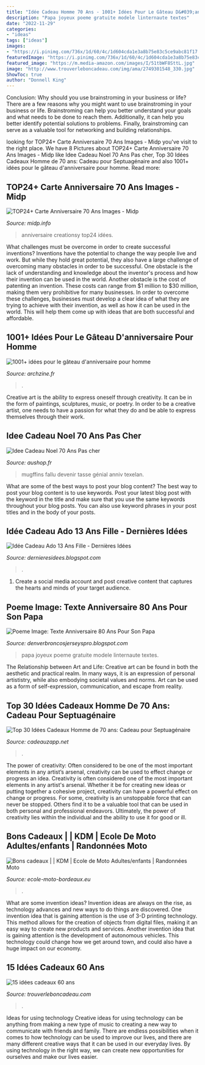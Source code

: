 ```yaml
---
title: "Idée Cadeau Homme 70 Ans - 1001+ Idées Pour Le Gâteau D&#039;anniversaire Pour Homme"
description: "Papa joyeux poeme gratuite modele linternaute textes"
date: "2022-11-29"
categories:
- "ideas"
tags: ["ideas"]
images:
- "https://i.pinimg.com/736x/1d/60/4c/1d604cda1e3a8b75e83c5ce9abc81f17.jpg"
featuredImage: "https://i.pinimg.com/736x/1d/60/4c/1d604cda1e3a8b75e83c5ce9abc81f17.jpg"
featured_image: "https://m.media-amazon.com/images/I/51tbWF8SttL.jpg"
image: "http://www.trouverleboncadeau.com/img/ama/2749301548_330.jpg"
ShowToc: true
author: "Donnell King"
---
```



Conclusion: Why should you use brainstroming in your business or life?
There are a few reasons why you might want to use brainstroming in your business or life. Brainstroming can help you better understand your goals and what needs to be done to reach them. Additionally, it can help you better identify potential solutions to problems. Finally, brainstroming can serve as a valuable tool for networking and building relationships.

	

		
looking for TOP24+ Carte Anniversaire 70 Ans Images - Midp you've visit to the right place. We have 8 Pictures about TOP24+ Carte Anniversaire 70 Ans Images - Midp like Idee Cadeau Noel 70 Ans Pas cher, Top 30 Idées Cadeaux Homme de 70 ans: Cadeau pour Septuagénaire and also 1001+ idées pour le gâteau d&#039;anniversaire pour homme. Read more:
		
    
## TOP24+ Carte Anniversaire 70 Ans Images - Midp

<img loading=lazy src="https://p1.storage.canalblog.com/13/06/588638/126149468_o.jpg" onerror="this.onerror=null;this.src='https://tse4.mm.bing.net/th?id=OIP.POWDqx5cNnuRPi-q0IngEwHaEl&amp;pid=15.1';" alt="TOP24+ Carte Anniversaire 70 Ans Images - Midp">

_Source: midp.info_

>anniversaire creationsy top24 idées. 

	

What challenges must be overcome in order to create successful inventions?
Inventions have the potential to change the way people live and work. But while they hold great potential, they also have a large challenge of overcoming many obstacles in order to be successful. One obstacle is the lack of understanding and knowledge about the inventor's process and how their invention can be used in the world. Another obstacle is the cost of patenting an invention. These costs can range from $1 million to $30 million, making them very prohibitive for many businesses. In order to overcome these challenges, businesses must develop a clear idea of what they are trying to achieve with their invention, as well as how it can be used in the world. This will help them come up with ideas that are both successful and affordable.

    
## 1001+ Idées Pour Le Gâteau D&#039;anniversaire Pour Homme

<img loading=lazy src="https://archzine.fr/wp-content/uploads/2017/04/gateau-d-anniversaire-original-adulte-gateau-d-anniversaire-recette-idée.jpg" onerror="this.onerror=null;this.src='https://tse4.mm.bing.net/th?id=OIP.gLmpHjAU96fOVixEwxTQsgHaJ3&amp;pid=15.1';" alt="1001+ idées pour le gâteau d&#039;anniversaire pour homme">

_Source: archzine.fr_

>. 

	

Creative art is the ability to express oneself through creativity. It can be in the form of paintings, sculptures, music, or poetry. In order to be a creative artist, one needs to have a passion for what they do and be able to express themselves through their work.

    
## Idee Cadeau Noel 70 Ans Pas Cher

<img loading=lazy src="https://aushop.fr/wp-content/uploads/2019/12/mugffins-mugtasse-joyeux-70-anniversaire-il-ma-fallu-70-ans-pour-devenir.jpg" onerror="this.onerror=null;this.src='https://tse4.mm.bing.net/th?id=OIP.NOa52-AOeZcMGtmzNsR-6wHaHa&amp;pid=15.1';" alt="Idee Cadeau Noel 70 Ans Pas cher">

_Source: aushop.fr_

>mugffins fallu devenir tasse génial anniv texelan. 

	

What are some of the best ways to post your blog content?
The best way to post your blog content is to use keywords. Post your latest blog post with the keyword in the title and make sure that you use the same keywords throughout your blog posts. You can also use keyword phrases in your post titles and in the body of your posts.

    
## Idée Cadeau Ado 13 Ans Fille - Dernières Idées

<img loading=lazy src="https://i.pinimg.com/736x/1d/60/4c/1d604cda1e3a8b75e83c5ce9abc81f17.jpg" onerror="this.onerror=null;this.src='https://tse3.mm.bing.net/th?id=OIP.pL4ZueUT_mGAheJmQa8FKwHaOG&amp;pid=15.1';" alt="Idée Cadeau Ado 13 Ans Fille - Dernières Idées">

_Source: dernieresidees.blogspot.com_

>. 

	

1. Create a social media account and post creative content that captures the hearts and minds of your target audience.

    
## Poeme Image: Texte Anniversaire 80 Ans Pour Son Papa

<img loading=lazy src="https://i.pinimg.com/originals/24/de/7d/24de7db4169a326eb8b3cf4473852df5.png" onerror="this.onerror=null;this.src='https://tse3.mm.bing.net/th?id=OIP.D_FQeTh_dLEaJY9yvAH-NQHaFh&amp;pid=15.1';" alt="Poeme Image: Texte Anniversaire 80 Ans Pour Son Papa">

_Source: denverbroncosjerseyspro.blogspot.com_

>papa joyeux poeme gratuite modele linternaute textes. 

	

The Relationship between Art and Life:
Creative art can be found in both the aesthetic and practical realm. In many ways, it is an expression of personal artististry, while also embodying societal values and norms. Art can be used as a form of self-expression, communication, and escape from reality.

    
## Top 30 Idées Cadeaux Homme De 70 Ans: Cadeau Pour Septuagénaire

<img loading=lazy src="https://m.media-amazon.com/images/I/51tbWF8SttL.jpg" onerror="this.onerror=null;this.src='https://tse1.mm.bing.net/th?id=OIP.yFiBojAesOsagHRUl0u6qwHaHa&amp;pid=15.1';" alt="Top 30 Idées Cadeaux Homme de 70 ans: Cadeau pour Septuagénaire">

_Source: cadeauzapp.net_

>. 

	

The power of creativity: Often considered to be one of the most important elements in any artist’s arsenal, creativity can be used to effect change or progress an idea.
Creativity is often considered one of the most important elements in any artist's arsenal. Whether it be for creating new ideas or putting together a cohesive project, creativity can have a powerful effect on change or progress. For some, creativity is an unstoppable force that can never be stopped. Others find it to be a valuable tool that can be used in both personal and professional endeavors. Ultimately, the power of creativity lies within the individual and the ability to use it for good or ill.

    
## Bons Cadeaux | | KDM | Ecole De Moto Adultes/enfants | Randonnées Moto

<img loading=lazy src="https://www.ecole-moto-bordeaux.eu/datas/386/cadeau.png" onerror="this.onerror=null;this.src='https://tse1.mm.bing.net/th?id=OIP.rXYFa2j8GCAEfkxqJ23KQgHaHa&amp;pid=15.1';" alt="Bons cadeaux | | KDM | Ecole de Moto Adultes/enfants | Randonnées Moto">

_Source: ecole-moto-bordeaux.eu_

>. 

	

What are some invention ideas?
Invention ideas are always on the rise, as technology advances and new ways to do things are discovered. One invention idea that is gaining attention is the use of 3-D printing technology. This method allows for the creation of objects from digital files, making it an easy way to create new products and services. Another invention idea that is gaining attention is the development of autonomous vehicles. This technology could change how we get around town, and could also have a huge impact on our economy.

    
## 15 Idées Cadeaux 60 Ans

<img loading=lazy src="http://www.trouverleboncadeau.com/img/ama/2749301548_330.jpg" onerror="this.onerror=null;this.src='https://tse4.mm.bing.net/th?id=OIP.tB2SWfP7hw1LzEBmrsJfaAAAAA&amp;pid=15.1';" alt="15 idées cadeaux 60 ans">

_Source: trouverleboncadeau.com_

>. 

	

Ideas for using technology
Creative ideas for using technology can be anything from making a new type of music to creating a new way to communicate with friends and family. There are endless possibilities when it comes to how technology can be used to improve our lives, and there are many different creative ways that it can be used in our everyday lives. By using technology in the right way, we can create new opportunities for ourselves and make our lives easier.

